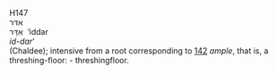 <body>
  <p>H147<br>  אדּר  <br> אִדַּר  ‎  ‘iddar  <br><i>id-dar‘ </i><br>(Chaldee); intensive from a root corresponding to <a href="h0142.htm">142</a>  <i>ample</i>, that is, a threshing-floor: - threshingfloor.<br></p>
 </body>